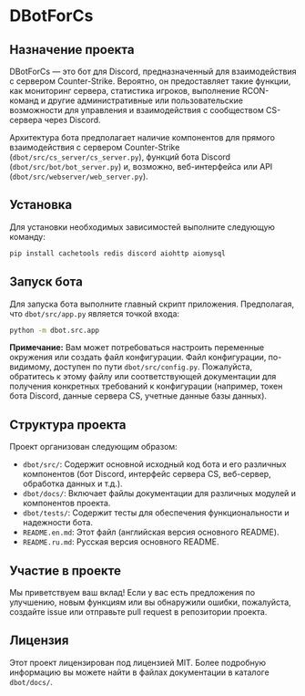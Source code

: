 # DBotForCs

## Назначение проекта

DBotForCs — это бот для Discord, предназначенный для взаимодействия с сервером Counter-Strike. Вероятно, он предоставляет такие функции, как мониторинг сервера, статистика игроков, выполнение RCON-команд и другие административные или пользовательские возможности для управления и взаимодействия с сообществом CS-сервера через Discord.

Архитектура бота предполагает наличие компонентов для прямого взаимодействия с сервером Counter-Strike (`dbot/src/cs_server/cs_server.py`), функций бота Discord (`dbot/src/bot/bot_server.py`) и, возможно, веб-интерфейса или API (`dbot/src/webserver/web_server.py`).

## Установка

Для установки необходимых зависимостей выполните следующую команду:

```bash
pip install cachetools redis discord aiohttp aiomysql
```

## Запуск бота

Для запуска бота выполните главный скрипт приложения. Предполагая, что `dbot/src/app.py` является точкой входа:

```bash
python -m dbot.src.app
```

**Примечание:** Вам может потребоваться настроить переменные окружения или создать файл конфигурации. Файл конфигурации, по-видимому, доступен по пути `dbot/src/config.py`. Пожалуйста, обратитесь к этому файлу или соответствующей документации для получения конкретных требований к конфигурации (например, токен бота Discord, данные сервера CS, учетные данные базы данных).

## Структура проекта

Проект организован следующим образом:

*   `dbot/src/`: Содержит основной исходный код бота и его различных компонентов (бот Discord, интерфейс сервера CS, веб-сервер, обработка данных и т.д.).
*   `dbot/docs/`: Включает файлы документации для различных модулей и компонентов проекта.
*   `dbot/tests/`: Содержит тесты для обеспечения функциональности и надежности бота.
*   `README.en.md`: Этот файл (английская версия основного README).
*   `README.ru.md`: Русская версия основного README.

## Участие в проекте

Мы приветствуем ваш вклад! Если у вас есть предложения по улучшению, новым функциям или вы обнаружили ошибки, пожалуйста, создайте issue или отправьте pull request в репозитории проекта.

## Лицензия

Этот проект лицензирован под лицензией MIT. Более подробную информацию вы можете найти в файлах документации в каталоге `dbot/docs/`.
